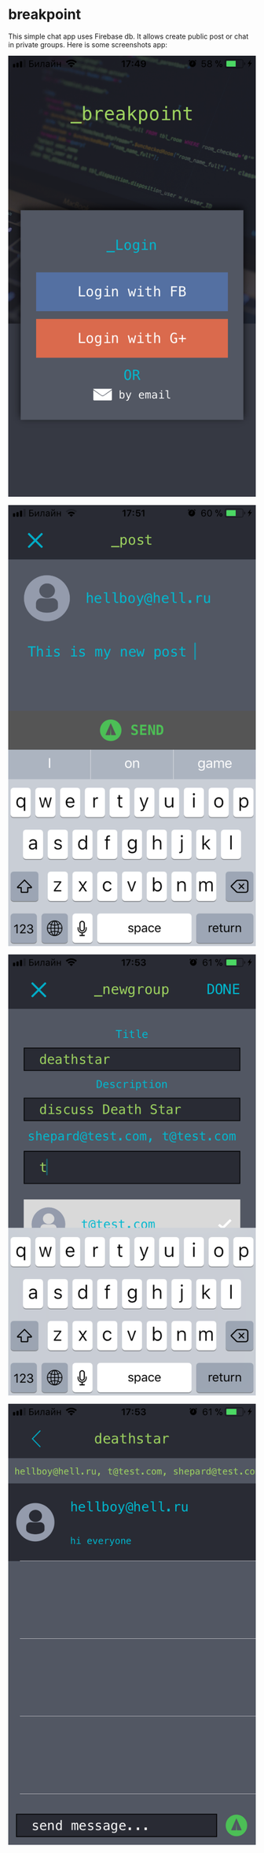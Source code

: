 # breakpoint
This simple chat app uses Firebase db. 
It allows create public post or chat in private groups.
Here is some screenshots app:

![](Screenshots/IMG_4873.PNG)

![](Screenshots/IMG_4878.PNG)

![](Screenshots/IMG_4879.PNG)

![](Screenshots/IMG_4883.PNG)

